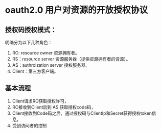 # oauth2.0 用户对资源的开放授权协议

## 授权码授权模式：
明确分为以下几种角色：
1. RO: resource owner 资源拥有者。
2. RS：resource server 资源服务器（提供资源拥有者的资源）。
3. AS：authroization server 授权服务器。
4. Client：第三方客户端。

## 基本流程
1. Client请求RO获取授权许可，
2. RO接收到Client后到 AS 获取授权code码，
3. Client接收到Code码之后，通过授权码与ClientIp和Secret获得授权token信息。
4. 受到访问者的控制

